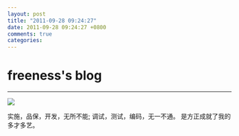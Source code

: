 ```yaml
---
layout: post
title: "2011-09-28 09:24:27"
date: 2011-09-28 09:24:27 +0800
comments: true
categories: 
---
```


# freeness's blog

----------

![](http://okqmqrbgo.bkt.clouddn.com/201109280924271.jpg)

>
实施，品保，开发，无所不能;
调试，测试，编码，无一不通。
是方正成就了我的多才多艺。